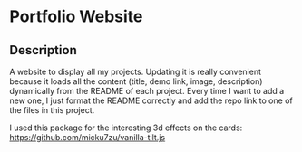 # Portfolio Website
## Description
 A website to display all my projects. Updating it is really convenient because it loads all the content (title, demo link, image, description) dynamically from the README of each project. Every time I want to add a new one, I just format the README correctly and add the repo link to one of the files in this project.
 
 I used this package for the interesting 3d effects on the cards: https://github.com/micku7zu/vanilla-tilt.js
